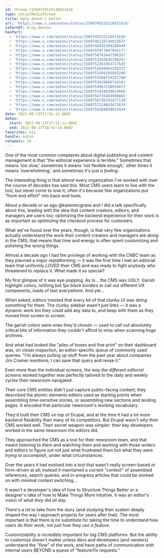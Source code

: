 ```yaml
---
id: thread.t1569745525116911616
type: SocialMediaThread
title: Ugly doesn't matter
url: 'https://www.x.com/eaton/status/1569745525116911616'
isPartOf: blog.@eaton
hasPart:
  - 'https://www.x.com/eaton/status/1569745525116911616'
  - 'https://www.x.com/eaton/status/1569746128136015872'
  - 'https://www.x.com/eaton/status/1569746445309288449'
  - 'https://www.x.com/eaton/status/1569747973097095171'
  - 'https://www.x.com/eaton/status/1569750743447396357'
  - 'https://www.x.com/eaton/status/1569751543645196291'
  - 'https://www.x.com/eaton/status/1569752361563717635'
  - 'https://www.x.com/eaton/status/1569752644465336322'
  - 'https://www.x.com/eaton/status/1569753204165943296'
  - 'https://www.x.com/eaton/status/1569753588754251780'
  - 'https://www.x.com/eaton/status/1569753939066716161'
  - 'https://www.x.com/eaton/status/1569754967220559873'
  - 'https://www.x.com/eaton/status/1569755456020824068'
  - 'https://www.x.com/eaton/status/1569756735404998663'
  - 'https://www.x.com/eaton/status/1569756736793477120'
  - 'https://www.x.com/eaton/status/1569757224603471874'
  - 'https://www.x.com/eaton/status/1569758368859922434'
date: 2022-09-13T17:51:12.000Z
dates:
  start: 2022-09-13T17:51:12.000Z
  end: 2022-09-13T18:42:14.000Z
favorites: 611
handle: eaton
retweets: 54
---
```

One of the most common complaints about digital publishing and content management is that "the editorial experience is terrible." Sometimes that means 'too slow,' sometimes it means 'not flexible enough,' other times it means 'overwhelming,' and sometimes it's just *a feeling*.

The interesting thing is that almost every organization I've worked with over the course of *decades* has said this. Most CMS users learn to live with the tool, but never come to love it; often it's because few organizations put "front-end effort" into back-end tools.

About a decade or so ago @karenmcgrane and I did a talk specifically about this, leading with the idea that content creators, editors, and managers are users too; optimizing the backend experience for their work is as important as optimizing the checkout process for customers.

What we've found over the years, though, is that very few organizations actually understand the work their content creators and managers are *doing* in the CMS; that means that time and energy is often spent customizing and polishing the wrong things.

Almost a decade ago I had the privilege of working with the CNBC team as they planned a major replatforming — it was the first time I met an editorial team that uniformly *LOVED* their CMS and was ready to fight anybody who threatened to replace it. What made it so special?

My first glimpse of it was eye-popping. As in… the CMS was UGLY. Garish highlight colors, nothing but 1px black borders to call out different UX components, loads of text everywhere. And yet…

When asked, editors insisted that every bit of that clunky UI was *doing something* for them. The clunky sidebar wasn't just *links* — it was a dynamic work bin they could add any data to, and keep with them as they moved from screen to screen.

The garish colors were ones they'd chosen — used to call out absolutely critical bits of information they couldn't afford to miss when scanning huge archives.

And what had looked like "piles of boxes and fine print" on their dashboard was, on closer inspection, an editor-specific queue of commonly used queries. "I'm always pulling up stuff from the past year about companies Jim Cramer mentions; I can save that query and reuse it."

Even more than the individual screens, the *way the different editorial screens worked together* was perfectly tailored to the daily and weekly cycles their newsroom navigated.

Their core CMS entities didn't just capture public-facing content; they described the atomic elements editors used as starting points when assembling time-sensitive stories, or assembling new sections and landing pages. It encoded that particular newsroom's working vocabulary.

They'd built their CMS on top of Drupal, and at the time it had a lot more backend flexibility than many of its competitors. But Drupal wasn't *why* their CMS worked well. Their secret weapon was simpler: their key developers worked in the same newsroom the editors did.

They approached the CMS as a tool for their newsroom team, and that meant listening to them and watching them and working with those writers and editors to figure out not just what frustrated them but what they were *trying to accomplish*, under what circumstances.

Over the years it had evolved into a tool that wasn't really screen-based or form-driven at all; instead it maintained a current "context" of assembled references, search queries, and in-progress articles that could be worked on with minimal context switching…

It wasn't a developer's idea of how to Structure Things Better or a designer's idea of how to Make Things More intuitive. It was an editor's vision of *what they did all day*.

There's a lot to take from the story (and studying their system deeply shaped the way I approach projects for years after that). The most important is that there is no substitute for taking the time to understand how users *do their work*, not just how they *use a feature*.

Customizability is incredibly important for big CMS platforms. But the ability to customize doesn't matter unless devs and developers (and vendors) understand the "flow" of the work, and have paths of communication with internal users BEYOND a queue of "feature/fix requests."
